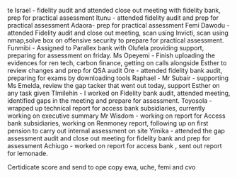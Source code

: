 te Israel - fidelity audit and attended close out meeting with fidelity bank, prep for practical assessment
Itunu - attended fidelity audit  and prep for practical assessment
Adaora- prep for practical assessment
Femi Dawodu -  attended Fidelity audit and close out meeting, scan using Invicti, scan using nmap,solve box on offensive security to prepare for practical assessment.
Funmibi - Assigned  to Parallex bank with Olufela providing support, preparing for assessment on friday.
Ms Opeyemi - Finish uploading  the evidences for ren tech, carbon finance, getting on calls alongside Esther to review changes and prep for QSA audit
Ore - attended fidelity bank audit, preparing for exams by downloading tools
Raphael - 
Mr Subair - supporting Ms Emelda, review the gap tacker that went out today, support Esther on any task given
TImilehin - I worked on Fidelity bank audit, attended meeting, identified gaps in the meeting and prepare for assessment.
Toyosola - wrapped up technical  report for access bank subsidiaries, currently working on executive summary
Mr Wisdom - working on report for Access bank subsidiaries, working on Renmoney report, following up on first pension to carry out internal assessment on site
Yimika - attended the gap assessment audit and close out meeting for fidelity bank and prep for assessment
Achiugo - worked on report for access bank , sent out report for lemonade.




Certidicate score and send to ope copy ewa, uche, femi and cvo